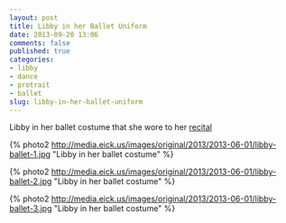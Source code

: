 ```yaml
---
layout: post
title: Libby in her Ballet Uniform
date: 2013-09-20 13:06
comments: false
published: true
categories: 
- libby
- dance
- protrait
- ballet 
slug: libby-in-her-ballet-uniform
---
```

Libby in her ballet costume that she wore to her [recital](/blog/2013/08/18/libby-dance-recital/)

{% photo2 http://media.eick.us/images/original/2013/2013-06-01/libby-ballet-1.jpg "Libby in her ballet costume" %}

{% photo2 http://media.eick.us/images/original/2013/2013-06-01/libby-ballet-2.jpg "Libby in her ballet costume" %}

{% photo2 http://media.eick.us/images/original/2013/2013-06-01/libby-ballet-3.jpg "Libby in her ballet costume" %}
